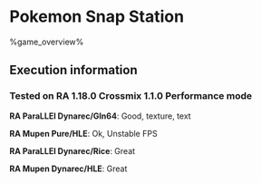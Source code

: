 # Pokemon Snap Station 

%game_overview%

## Execution information

### Tested on RA 1.18.0 Crossmix 1.1.0 Performance mode

**RA ParaLLEl Dynarec/Gln64**: Good, texture, text

**RA Mupen Pure/HLE**: Ok, Unstable FPS

**RA ParaLLEl Dynarec/Rice**: Great

**RA Mupen Dynarec/HLE**: Great